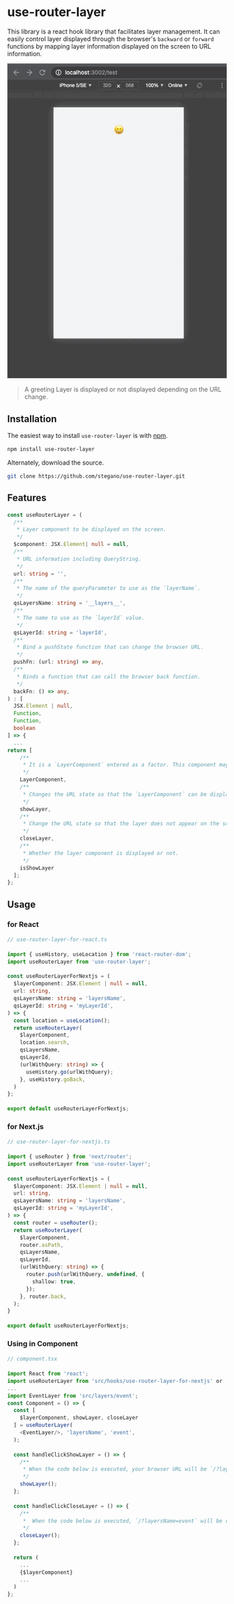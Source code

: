 # use-router-layer
This library is a react hook library that facilitates layer management. It can easily control layer displayed through the browser's `backward` or `forward` functions by mapping layer information displayed on the screen to URL information.

![Example](samples/screenshot.gif)
> A greeting Layer is displayed or not displayed depending on the URL change.

## Installation

The easiest way to install `use-router-layer` is with [npm](https://www.npmjs.com/package/use-router-layer).

```bash
npm install use-router-layer
```

Alternately, download the source.

```bash
git clone https://github.com/stegano/use-router-layer.git
```

## Features
```ts
const useRouterLayer = (
  /**
   * Layer component to be displayed on the screen.
   */
  $component: JSX.Element| null = null,
  /**
   * URL information including QueryString.
   */
  url: string = '',
  /**
   * The name of the queryParameter to use as the `layerName`.
   */
  qsLayersName: string = '__layers__',
  /**
   * The name to use as the `layerId` value.
   */
  qsLayerId: string = 'layerId',
  /**
   * Bind a pushState function that can change the browser URL.
   */
  pushFn: (url: string) => any,
  /**
   * Binds a function that can call the browser back function.
   */
  backFn: () => any,
) : [
  JSX.Element | null,
  Function,
  Function,
  boolean
] => {
  ...
return [
    /**
     * It is a `LayerComponent` entered as a factor. This component may or may not be displayed depending on the URL state.
     */
    LayerComponent, 
    /**
     * Changes the URL state so that the `LayerComponent` can be displayed on the screen.
     */
    showLayer, 
    /**
     * Change the URL state so that the layer does not appear on the screen.
     */
    closeLayer, 
    /**
     * Whether the layer component is displayed or not.
     */
    isShowLayer
  ];
};
```

## Usage
### for React
```ts
// use-router-layer-for-react.ts

import { useHistory, useLocation } from 'react-router-dom';
import useRouterLayer from 'use-router-layer';

const useRouterLayerForNextjs = (
  $layerComponent: JSX.Element | null = null,
  url: string,
  qsLayersName: string = 'layersName',
  qsLayerId: string = 'myLayerId',
) => {
  const location = useLocation();
  return useRouterLayer(
    $layerComponent,
    location.search,
    qsLayersName,
    qsLayerId,
    (urlWithQuery: string) => {
      useHistory.go(urlWithQuery);
    }, useHistory.goBack,
  )
};

export default useRouterLayerForNextjs;
```
### for Next.js
```ts
// use-router-layer-for-nextjs.ts

import { useRouter } from 'next/router';
import useRouterLayer from 'use-router-layer';

const useRouterLayerForNextjs = (
  $layerComponent: JSX.Element | null = null,
  url: string,
  qsLayersName: string = 'layersName',
  qsLayerId: string = 'myLayerId',
) => {
  const router = useRouter();
  return useRouterLayer(
    $layerComponent,
    router.asPath,
    qsLayersName,
    qsLayerId,
    (urlWithQuery: string) => {
      router.push(urlWithQuery, undefined, {
        shallow: true,
      });
    }, router.back,
  );
}

export default useRouterLayerForNextjs;
```
### Using in Component
```ts
// component.tsx

import React from 'react';
import useRouterLayer from 'src/hooks/use-router-layer-for-nextjs' or 'src/hooks/use-router-layer-for-rejct';
...
import EventLayer from 'src/layers/event';
const Component = () => {
  const [
    $layerComponent, showLayer, closeLayer
  ] = useRouterLayer(
    <EventLayer/>, 'layersName', 'event',
  );

  const handleClickShowLayer = () => {
    /**
     * When the code below is executed, your browser URL will be `/?layersName=event` and the `EventLayer` component displayed.
     */
    showLayer();
  };

  const handleClickCloseLayer = () => {
    /**
     *  When the code below is executed, `/?layersName=event` will be removed from your browser URL, and `EventLayer` component will not be displayed.
     */
    closeLayer();
  };

  return (
    ...
    {$layerComponent}
    ...
  )
};
```
